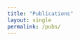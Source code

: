 ```yaml
---
title: "Publications"
layout: single
permalink: /pubs/
---
```

<script 
  src="https://bibbase.org/show?bib=https%3A%2F%2Fkmdono02.github.io%2FCV%2FCV.bib"
 >Browser not compatible.</script> 

